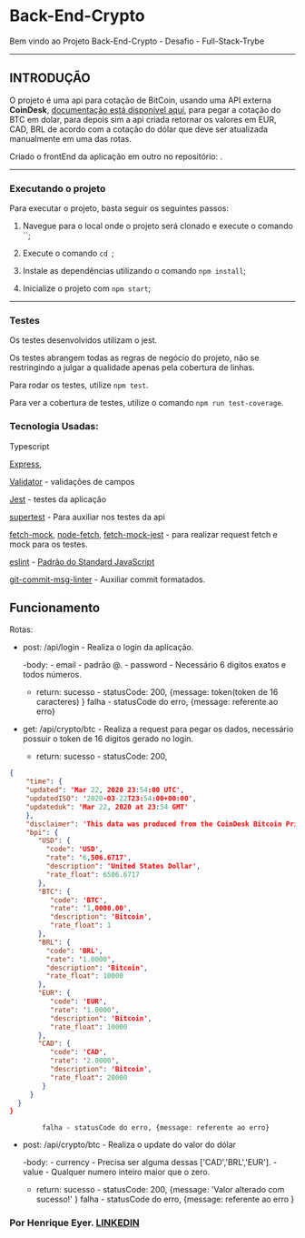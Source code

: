# Back-End-Crypto

Bem vindo ao Projeto Back-End-Crypto - Desafio - Full-Stack-Trybe

---

## INTRODUÇÃO

O projeto é uma api para cotação de BitCoin, usando uma API externa **CoinDesk**, [documentação está disponível aqui](https://www.coindesk.com/coindesk-api), para pegar a cotação do BTC em dolar, para depois sim a api criada retornar os valores em EUR, CAD, BRL de acordo com a cotação do dólar que deve ser atualizada manualmente em uma das rotas.  

Criado o frontEnd da aplicação em outro no repositório: .

---

### Executando o projeto

Para executar o projeto, basta seguir os seguintes passos:


1. Navegue para o local onde o projeto será clonado e execute o comando ``;


2. Execute o comando `cd `;


3. Instale as dependências utilizando o comando `npm install`;


4. Inicialize o projeto com `npm start`;

---

### Testes

Os testes desenvolvidos utilizam o jest.

Os testes abrangem todas as regras de negócio do projeto, não se restringindo a julgar a qualidade apenas pela cobertura de linhas.

Para rodar os testes, utilize `npm test`.

Para ver a cobertura de testes, utilize o comando `npm run test-coverage`.

### Tecnologia Usadas:

Typescript

[Express](https://expressjs.com/pt-br/),

[Validator](https://www.npmjs.com/package/validator) - validações de campos

[Jest](https://jestjs.io/docs/getting-started) - testes da aplicação

[supertest](https://www.npmjs.com/package/supertest) - Para auxiliar nos testes da api

[fetch-mock](https://www.npmjs.com/package/fetch-mock), [node-fetch](https://www.npmjs.com/package/node-fetch), [fetch-mock-jest](https://www.npmjs.com/package/jest-fetch-mock) - para realizar request fetch e mock para os testes.

[eslint](https://eslint.org/) - [Padrão do Standard JavaScript](https://standardjs.com/)

[git-commit-msg-linter](https://www.npmjs.com/package/git-commit-msg-linter) - Auxiliar commit formatados.


## Funcionamento

Rotas:

  - post: /api/login - Realiza o login da aplicação.
  
    -body: 
          - email - padrão <name>@<email>.<com>
          - password - Necessário 6 digitos exatos e todos números.

    - return: 
            sucesso - statusCode: 200, {message: token(token de 16 caracteres) }
            falha - statusCode do erro, {message: referente ao erro}

  - get: /api/crypto/btc - Realiza a request para pegar os dados, necessário possuir o token de 16 digitos gerado no login.
    - return: 
            sucesso - statusCode: 200, 
```json
{
    "time": {
    "updated": 'Mar 22, 2020 23:54:00 UTC',
    "updatedISO": '2020-03-22T23:54:00+00:00',
    "updateduk": 'Mar 22, 2020 at 23:54 GMT'
    },
    "disclaimer": 'This data was produced from the CoinDesk Bitcoin Price Index (USD). Non-USD currency data converted using hourly conversion rate from    openexchangerates.org',
    "bpi": {
       "USD": {
         "code": 'USD',
         "rate": '6,506.6717',
         "description": 'United States Dollar',
         "rate_float": 6506.6717
       },
       "BTC": {
          "code": 'BTC',
          "rate": '1,0000.00',
          "description": 'Bitcoin',
          "rate_float": 1
       },
       "BRL": {
         "code": 'BRL',
         "rate": '1.0000',
         "description": 'Bitcoin',
         "rate_float": 10000
       },
       "EUR": {
          "code": 'EUR',
          "rate": '1.0000',
          "description": 'Bitcoin',
          "rate_float": 10000
       },
       "CAD": {
          "code": 'CAD',
          "rate": '2.0000',
          "description": 'Bitcoin',
          "rate_float": 20000
        }
     }
  }
}
```
            falha - statusCode do erro, {message: referente ao erro}


  - post: /api/crypto/btc - Realiza o update do valor do dólar
  
    -body: 
          - currency - Precisa ser alguma dessas ['CAD','BRL','EUR'].
          - value - Qualquer numero inteiro maior que o zero.

    - return: 
            sucesso - statusCode: 200, {message: 'Valor alterado com sucesso!' }
            falha - statusCode do erro, {message: referente ao erro }




### Por Henrique Eyer. [LINKEDIN](https://www.linkedin.com/in/henriqueeyer)
